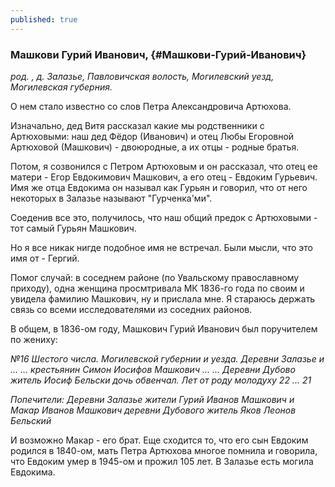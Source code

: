 ```yaml
---
published: true
---
```


### Машкови Гурий Иванович,  {#Машкови-Гурий-Иванович}

_род. , д. Залазье, Павловичская волость, Могилевский уезд, Могилевская губерния._



О нем стало известно со слов Петра Александровича Артюхова.

Изначально, дед Витя рассказал какие мы родственники с Артюховыми: наш дед Фёдор (Иванович) и отец Любы Егоровной Артюховой (Машкович) - двоюродные, а их отцы - родные братья.

Потом, я созвонился с Петром Артюховым и он рассказал, что отец ее матери - Егор Евдокимович Машкович, а его отец - Евдоким Гурьевич. 
Имя же отца Евдокима он называл как Гурьян и говорил, что от него некоторых в Залазье называют "Гурченка'ми".

Соеденив все это, получилось, что наш общий предок с Артюховыми - тот самый Гурьян Машкович.

Но я все никак нигде подобное имя не встречал. Были мысли, что это имя от - Гергий.

Помог случай: в соседнем районе (по Увальскому православному приходу), одна женщина просмтривала МК 1836-го года по своим и увидела фамилию Машкович, ну и прислала мне. Я стараюсь держать связь со всеми исследователями из соседних районов.

В общем, в 1836-ом году, Машкович Гурий Иванович был поручителем по жениху:

<i>
№16 Шестого числа. Могилевской губернии и уезда. Деревни Залазье и ... ... крестьянин Симон Иосифов Машкович ... ... Деревни Дубово житель Иосиф Бельски дочь обвенчал. Лет от роду молодуху 22 ... 21

Попечители: Деревни Залазье жители Гурий Иванов Машкович и Макар Иванов Машкович деревни Дубового житель Яков Леонов Бельский
</i>

И возможно Макар - его брат. Еще сходится то, что его сын Евдоким родился в 1840-ом, мать Петра Артюхова многое помнила и говорила, что Евдоким умер в 1945-ом и прожил 105 лет. В Залазье есть могила Евдокима.

